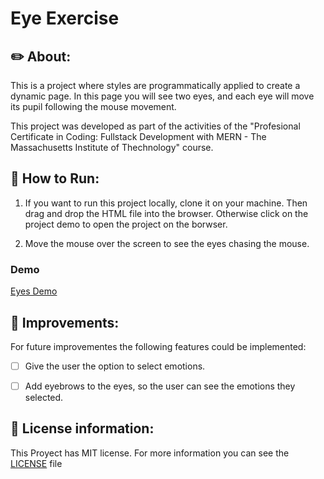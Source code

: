# Eye Exercise 

## ✏️ About:

This is a project where styles are programmatically applied to create a dynamic page. In this page you will see two eyes, and each eye will move its pupil following the mouse movement.

This project was developed as part of the activities of the "Profesional Certificate in Coding: Fullstack Development with MERN - The Massachusetts Institute of Thechnology" course.   

## 🏁 How to Run: 

1. If you want to run this project locally, clone it on your machine. Then drag and drop the HTML file into the browser.
Otherwise click on the project demo to open the project on the borwser.

2. Move the mouse over the screen to see the eyes chasing the mouse.

### Demo
[Eyes Demo](https://ldfandinor.github.io/Eye_Exercise/)


## 🚀 Improvements:

For future improvementes the following features could be implemented:

- [ ] Give the user the option to select emotions. 
- [ ] Add eyebrows to the eyes, so the user can see the emotions they selected.  


## 🔑 License information: 

This Proyect has MIT license. For more information you can see the [LICENSE](./LICENSE) file 
